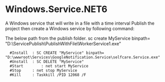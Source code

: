 # Windows.Service.NET6
A Windows service that will write in a file with a time interval
Publish the project then create a Windows service by following command:

The below path from the publish folder.
sc create MyService binpath= "D:\ServicePublish\PublishWithFile\WorkerService1.exe"

      #Install	: SC CREATE "MyService" binpath= "D:\wwwroot\Services\GoogleNotification.Service\selfcare.Service.exe"
      #Unstall	: SC DELETE "MyService"
      #Start		: net start MyService
      #Stop		: net stop MyService
      #Kill		: Taskkill /PID 12068 /F
